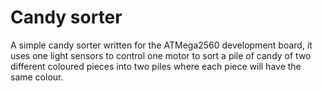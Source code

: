 Candy sorter
============

A simple candy sorter written for the ATMega2560 development board, it uses one light sensors to control one motor to sort a pile of candy of two different coloured pieces into two piles where each piece will have the same colour.
